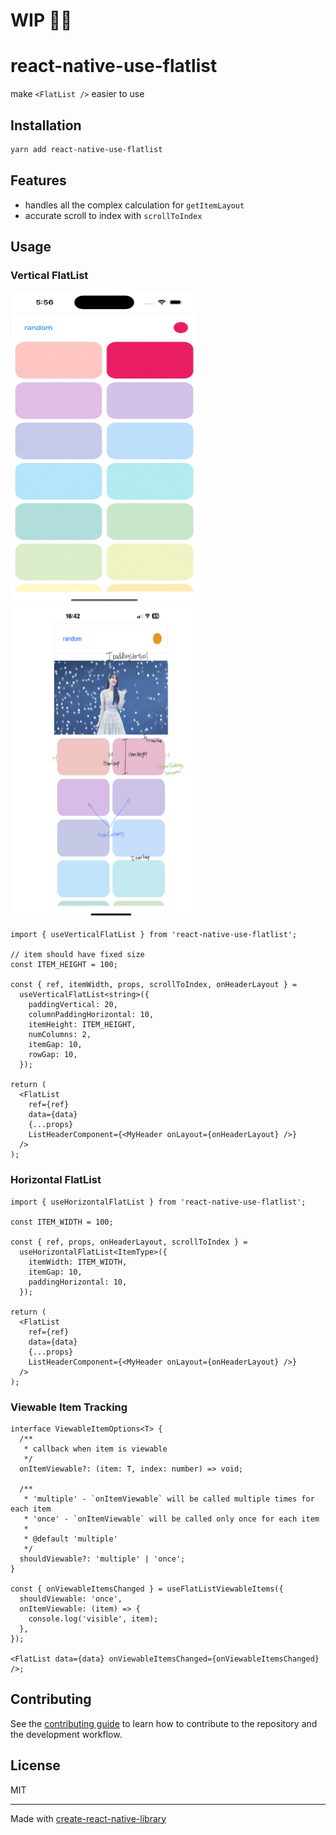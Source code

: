 # WIP 👷‍♂️

# react-native-use-flatlist

make `<FlatList />` easier to use

## Installation

```sh
yarn add react-native-use-flatlist
```

## Features

- handles all the complex calculation for `getItemLayout`
- accurate scroll to index with `scrollToIndex`

## Usage

### Vertical FlatList

<img width="300" height="500" src="./samples/vertical.gif" />

<img width="300" height="500" src="./samples/vertical.png" />

```tsx
import { useVerticalFlatList } from 'react-native-use-flatlist';

// item should have fixed size
const ITEM_HEIGHT = 100;

const { ref, itemWidth, props, scrollToIndex, onHeaderLayout } =
  useVerticalFlatList<string>({
    paddingVertical: 20,
    columnPaddingHorizontal: 10,
    itemHeight: ITEM_HEIGHT,
    numColumns: 2,
    itemGap: 10,
    rowGap: 10,
  });

return (
  <FlatList
    ref={ref}
    data={data}
    {...props}
    ListHeaderComponent={<MyHeader onLayout={onHeaderLayout} />}
  />
);
```

### Horizontal FlatList

```tsx
import { useHorizontalFlatList } from 'react-native-use-flatlist';

const ITEM_WIDTH = 100;

const { ref, props, onHeaderLayout, scrollToIndex } =
  useHorizontalFlatList<ItemType>({
    itemWidth: ITEM_WIDTH,
    itemGap: 10,
    paddingHorizontal: 10,
  });

return (
  <FlatList
    ref={ref}
    data={data}
    {...props}
    ListHeaderComponent={<MyHeader onLayout={onHeaderLayout} />}
  />
);
```

### Viewable Item Tracking

```tsx
interface ViewableItemOptions<T> {
  /**
   * callback when item is viewable
   */
  onItemViewable?: (item: T, index: number) => void;

  /**
   * 'multiple' - `onItemViewable` will be called multiple times for each item
   * 'once' - `onItemViewable` will be called only once for each item
   *
   * @default 'multiple'
   */
  shouldViewable?: 'multiple' | 'once';
}

const { onViewableItemsChanged } = useFlatListViewableItems({
  shouldViewable: 'once',
  onItemViewable: (item) => {
    console.log('visible', item);
  },
});

<FlatList data={data} onViewableItemsChanged={onViewableItemsChanged} />;
```

## Contributing

See the [contributing guide](CONTRIBUTING.md) to learn how to contribute to the repository and the development workflow.

## License

MIT

---

Made with [create-react-native-library](https://github.com/callstack/react-native-builder-bob)
